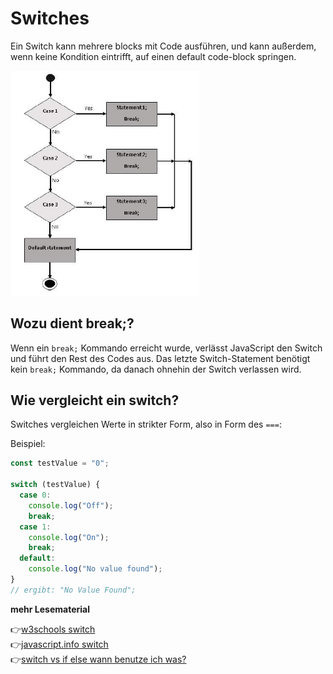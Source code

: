 # Switches
Ein Switch kann mehrere blocks mit Code ausführen, und kann außerdem, wenn keine Kondition eintrifft, auf einen default code-block springen.

<img src="switch.jpg" alt="align-items" width="60%">

## Wozu dient break;?

Wenn ein `break;` Kommando erreicht wurde, verlässt JavaScript den Switch und führt den Rest des Codes aus. Das letzte Switch-Statement benötigt kein `break;` Kommando, da danach ohnehin der Switch verlassen wird.

## Wie vergleicht ein switch?

Switches vergleichen Werte in strikter Form, also in Form des `===`:

Beispiel:
```js
const testValue = "0";

switch (testValue) {
  case 0:
    console.log("Off");
    break;
  case 1:
    console.log("On");
    break;
  default:
    console.log("No value found");
}
// ergibt: "No Value Found";
```

**mehr Lesematerial**

:point_right:[w3schools switch](https://www.w3schools.com/js/js_switch.asp)\
:point_right:[javascript.info switch](https://javascript.info/switch)\
:point_right:[switch vs if else wann benutze ich was?](https://www.geeksforgeeks.org/switch-vs-else/)



